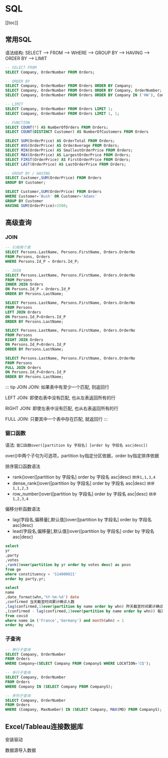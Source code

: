 # SQL

[[toc]]

## 常用SQL

语法结构: SELECT --> FROM --> WHERE --> GROUP BY --> HAVING --> ORDER BY --> LIMIT

```sql
-- SELECT FROM
SELECT Company, OrderNumber FROM Orders;

-- ORDER BY
SELECT Company, OrderNumber FROM Orders ORDER BY Company;
SELECT Company, OrderNumber FROM Orders ORDER BY Company, OrderNumber;
SELECT Company, OrderNumber FROM Orders ORDER BY Company IN ('HW'), Company, OrderNumber;

-- LIMIT
SELECT Company, OrderNumber FROM Orders LIMIT 1;
SELECT Company, OrderNumber FROM Orders LIMIT 1, 1;

-- FUNCTION
SELECT COUNT(*) AS NumberOfOrders FROM Orders;
SELECT COUNT(DISTINCT Customer) AS NumberOfCustomers FROM Orders

SELECT SUM(OrderPrice) AS OrderTotal FROM Orders;
SELECT AVG(OrderPrice) AS OrderAverage FROM Orders;
SELECT MIN(OrderPrice) AS SmallestOrderPrice FROM Orders;
SELECT MAX(OrderPrice) AS LargestOrderPrice FROM Orders;
SELECT FIRST(OrderPrice) AS FirstOrderPrice FROM Orders;
SELECT LAST(OrderPrice) AS LastOrderPrice FROM Orders;

-- GROUP BY / HAVING
SELECT Customer,SUM(OrderPrice) FROM Orders
GROUP BY Customer;

SELECT Customer,SUM(OrderPrice) FROM Orders
WHERE Customer='Bush' OR Customer='Adams'
GROUP BY Customer
HAVING SUM(OrderPrice)>1500;
```

## 高级查询

### JOIN

```sql
-- 引用两个表
SELECT Persons.LastName, Persons.FirstName, Orders.OrderNo
FROM Persons, Orders
WHERE Persons.Id_P = Orders.Id_P;

-- JOIN
SELECT Persons.LastName, Persons.FirstName, Orders.OrderNo
FROM Persons
INNER JOIN Orders
ON Persons.Id_P = Orders.Id_P
ORDER BY Persons.LastName;

SELECT Persons.LastName, Persons.FirstName, Orders.OrderNo
FROM Persons
LEFT JOIN Orders
ON Persons.Id_P=Orders.Id_P
ORDER BY Persons.LastName;

SELECT Persons.LastName, Persons.FirstName, Orders.OrderNo
FROM Persons
RIGHT JOIN Orders
ON Persons.Id_P=Orders.Id_P
ORDER BY Persons.LastName;

SELECT Persons.LastName, Persons.FirstName, Orders.OrderNo
FROM Persons
FULL JOIN Orders
ON Persons.Id_P=Orders.Id_P
ORDER BY Persons.LastName;
```

::: tip JOIN
JOIN: 如果表中有至少一个匹配, 则返回行

LEFT JOIN: 即使右表中没有匹配, 也从左表返回所有的行

RIGHT JOIN: 即使左表中没有匹配, 也从右表返回所有的行

FULL JOIN: 只要其中一个表中存在匹配, 就返回行
:::


### 窗口函数

语法:  `窗口函数over([partition by 字段名] [order by 字段名 asc|desc])`

over()中两个子句为可选项，partition by指定分区依据，order by指定排序依据

排序窗口函数语法
- rank()over([partition by 字段名] order by 字段名 asc|desc)    `排序1,1,3,4`
- dense_rank()over([partition by 字段名] order by 字段名 asc|desc)  `排序1,1,2,3`
- row_number()over([partition by 字段名] order by 字段名 asc|desc)  `排序1,2,3,4`

偏移分析函数语法
- lag(字段名,偏移量[,默认值])over([partition by 字段名] order by 字段名 asc|desc)
- lead(字段名,偏移量[,默认值])over([partition by 字段名] order by 字段名 asc|desc)


```sql
select
yr
,party
,votes
,rank()over(partition by yr order by votes desc) as posn
from ge
where constituency = 'S14000021'
order by party,yr;
```

```sql
select
name
,date_format(whn,'%Y-%m-%d') date
,confirmed 当天截至时间累计确诊人数
,lag(confirmed,1)over(partition by name order by whn) 昨天截至时间累计确诊人数
,(confirmed - lag(confirmed,1)over(partition by name order by whn)) 每天新增确诊人数
from covid
where name in ('France','Germany') and month(whn) = 1
order by whn;
```


### 子查询

```sql
-- 单行子查询
SELECT Company, OrderNumber 
FROM Orders 
WHERE Company=(SELECT Company FROM CompanyS WHERE LOCATION='CQ');

-- 多行子查询
SELECT Company, OrderNumber 
FROM Orders 
WHERE Company IN (SELECT Company FROM CompanyS);

-- 多列子查询
SELECT Company, OrderNumber 
FROM Orders 
WHERE (Company, MaxNumber) IN (SELECT Company, MAX(MO) FROM CompanyS);
```


## Excel/Tableau连接数据库

安装驱动

数据源导入数据
